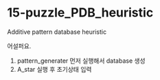# 15-puzzle_PDB_heuristic
Additive pattern database heuristic

어설퍼요.

1. pattern_generater 먼저 실행해서 database 생성
2. A_star 실행 후 초기상태 입력
